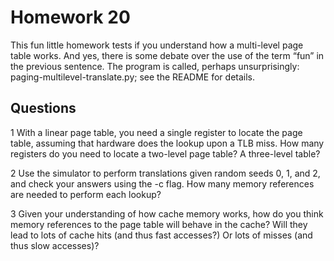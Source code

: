 # Homework 20

This fun little homework tests if you understand how a multi-level page table works. And yes, there is some debate over the use of the term “fun” in the previous sentence. The program is called, perhaps unsurprisingly: paging-multilevel-translate.py; see the README for details. 

## Questions 

1 With a linear page table, you need a single register to locate the page table, assuming that hardware does the lookup upon a TLB miss. How many registers do you need to locate a two-level page table? A three-level table? 

2 Use the simulator to perform translations given random seeds 0, 1, and 2, and check your answers using the -c flag. How many memory references are needed to perform each lookup? 

3 Given your understanding of how cache memory works, how do you think memory references to the page table will behave in the cache? Will they lead to lots of cache hits (and thus fast accesses?) Or lots of misses (and thus slow accesses)?